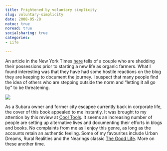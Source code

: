 ```yaml
---
title: Frightened by voluntary simplicity
slug: voluntary-simplicity
date: 2008-05-28
notoc: true
noread: true
socialsharing: true
categories: 
- Life

---
```

An article in the New York Times [here][nytimes] tells of a couple who are shedding their possessions prior to starting a new life as organic farmers. What I found interesting was that they have had some hostile reactions on the blog they are keeping to document the journey. I suspect that many people find the idea of others who are stepping outside the norm and &#x201c;letting it all go by&#x201d; to be threatening.

![][williampickup]

As a Subaru owner and former city escapee currently back in corporate life, the cover of this book appealed to me instantly. It was brought to my attention by this review at [Cool Tools][kk]. It seems an increasing number of people are setting up alternative lives and documenting their efforts in blogs and books. No complaints from me as I enjoy this genre, as long as the accounts retain an authentic feeling. Some of my favourites include Urban Dreams, Rural Realities and the Nearings classic [The Good Life][amazon]. More on these another time.

[amazon]: http://www.amazon.com/gp/product/0805209700/ref=as_li_ss_tl?ie=UTF8&amp;camp=1789&amp;creative=9325&amp;creativeASIN=0375725458&amp;linkCode=as2&amp;tag=slowlane-20
[kk]: http://www.kk.org/cooltools/archives/002838.php "Cool Tools"
[nytimes]: http://www.nytimes.com/2008/05/17/us/17texas.html?_r=1&amp;oref=slogin "NY Times Article"
[williampickup]: https://williampickup.org/uploads/2014/01/51YFFupMY4L.jpg
